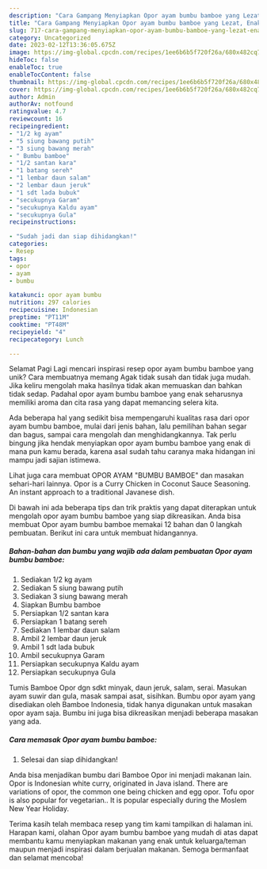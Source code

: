 ```yaml
---
description: "Cara Gampang Menyiapkan Opor ayam bumbu bamboe yang Lezat, Enak"
title: "Cara Gampang Menyiapkan Opor ayam bumbu bamboe yang Lezat, Enak"
slug: 717-cara-gampang-menyiapkan-opor-ayam-bumbu-bamboe-yang-lezat-enak
category: Uncategorized
date: 2023-02-12T13:36:05.675Z
image: https://img-global.cpcdn.com/recipes/1ee6b6b5f720f26a/680x482cq70/opor-ayam-bumbu-bamboe-foto-resep-utama.jpg
hideToc: false
enableToc: true
enableTocContent: false
thumbnail: https://img-global.cpcdn.com/recipes/1ee6b6b5f720f26a/680x482cq70/opor-ayam-bumbu-bamboe-foto-resep-utama.jpg
cover: https://img-global.cpcdn.com/recipes/1ee6b6b5f720f26a/680x482cq70/opor-ayam-bumbu-bamboe-foto-resep-utama.jpg
author: Admin
authorAv: notfound
ratingvalue: 4.7
reviewcount: 16
recipeingredient:
- "1/2 kg ayam"
- "5 siung bawang putih"
- "3 siung bawang merah"
- " Bumbu bamboe"
- "1/2 santan kara"
- "1 batang sereh"
- "1 lembar daun salam"
- "2 lembar daun jeruk"
- "1 sdt lada bubuk"
- "secukupnya Garam"
- "secukupnya Kaldu ayam"
- "secukupnya Gula"
recipeinstructions:

- "Sudah jadi dan siap dihidangkan!"
categories:
- Resep
tags:
- opor
- ayam
- bumbu

katakunci: opor ayam bumbu 
nutrition: 297 calories
recipecuisine: Indonesian
preptime: "PT11M"
cooktime: "PT48M"
recipeyield: "4"
recipecategory: Lunch

---
```



Selamat Pagi Lagi mencari inspirasi resep opor ayam bumbu bamboe yang unik? Cara membuatnya memang Agak tidak susah dan tidak juga mudah. Jika keliru mengolah maka hasilnya tidak akan memuaskan dan bahkan tidak sedap. Padahal opor ayam bumbu bamboe yang enak seharusnya memiliki aroma dan cita rasa yang dapat memancing selera kita.


Ada beberapa hal yang sedikit bisa mempengaruhi kualitas rasa dari opor ayam bumbu bamboe, mulai dari jenis bahan, lalu pemilihan bahan segar dan bagus, sampai cara mengolah dan menghidangkannya. Tak perlu bingung jika hendak menyiapkan opor ayam bumbu bamboe yang enak di mana pun kamu berada, karena asal sudah tahu caranya maka hidangan ini mampu jadi sajian istimewa.

Lihat juga cara membuat OPOR AYAM &#34;BUMBU BAMBOE&#34; dan masakan sehari-hari lainnya. Opor is a Curry Chicken in Coconut Sauce Seasoning. An instant approach to a traditional Javanese dish.


Di bawah ini ada beberapa tips dan trik praktis yang dapat diterapkan untuk mengolah opor ayam bumbu bamboe yang siap dikreasikan. Anda bisa membuat Opor ayam bumbu bamboe memakai 12 bahan dan 0 langkah pembuatan. Berikut ini cara untuk membuat hidangannya.

<!--inarticleads1-->

##### Bahan-bahan dan bumbu yang wajib ada dalam pembuatan Opor ayam bumbu bamboe:

1. Sediakan 1/2 kg ayam
1. Sediakan 5 siung bawang putih
1. Sediakan 3 siung bawang merah
1. Siapkan  Bumbu bamboe
1. Persiapkan 1/2 santan kara
1. Persiapkan 1 batang sereh
1. Sediakan 1 lembar daun salam
1. Ambil 2 lembar daun jeruk
1. Ambil 1 sdt lada bubuk
1. Ambil secukupnya Garam
1. Persiapkan secukupnya Kaldu ayam
1. Persiapkan secukupnya Gula


Tumis Bamboe Opor dgn sdkt minyak, daun jeruk, salam, serai. Masukan ayam suwir dan gula, masak sampai asat, sisihkan. Bumbu opor ayam yang disediakan oleh Bamboe Indonesia, tidak hanya digunakan untuk masakan opor ayam saja. Bumbu ini juga bisa dikreasikan menjadi beberapa masakan yang ada. 

<!--inarticleads2-->

##### Cara memasak Opor ayam bumbu bamboe:


1. Selesai dan siap dihidangkan!

Anda bisa menjadikan bumbu dari Bamboe Opor ini menjadi makanan lain. Opor is Indonesian white curry, originated in Java island. There are variations of opor, the common one being chicken and egg opor. Tofu opor is also popular for vegetarian.. It is popular especially during the Moslem New Year Holiday. 

Terima kasih telah membaca resep yang tim kami tampilkan di halaman ini. Harapan kami, olahan Opor ayam bumbu bamboe yang mudah di atas dapat membantu kamu menyiapkan makanan yang enak untuk keluarga/teman maupun menjadi inspirasi dalam berjualan makanan. Semoga bermanfaat dan selamat mencoba!
